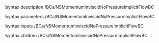 !syntax description /BCs/NSMomentumInviscidNoPressureImplicitFlowBC

!syntax parameters /BCs/NSMomentumInviscidNoPressureImplicitFlowBC

!syntax inputs /BCs/NSMomentumInviscidNoPressureImplicitFlowBC

!syntax children /BCs/NSMomentumInviscidNoPressureImplicitFlowBC

